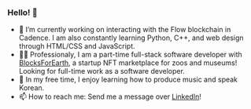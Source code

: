 ### Hello! 👋

- 🌱  I’m currently working on interacting with the Flow blockchain in Cadence. I am also constantly learning Python, C++, and web design through HTML/CSS and JavaScript.
- 👩‍💻  Professionaly, I am a part-time full-stack software developer with [BlocksForEarth](https://github.com/WildChainDevs), a startup NFT marketplace for zoos and museums! Looking for full-time work as a software developer.
- 🎵  In my free time, I enjoy learning how to produce music and speak Korean.
- 📫  How to reach me: Send me a message over [LinkedIn](https://www.linkedin.com/in/clarissa-skipworth/)!

<!--
**cskipworth/cskipworth** is a ✨ _special_ ✨ repository because its `README.md` (this file) appears on your GitHub profile.

Here are some ideas to get you started:
